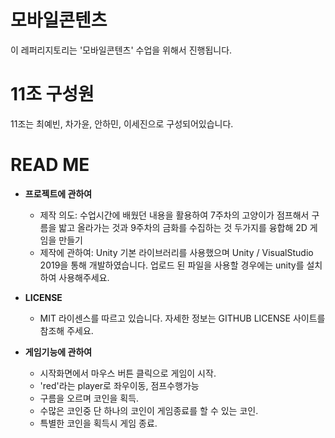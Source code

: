 # 모바일콘텐츠

이 레퍼리지토리는 '모바일콘텐츠' 수업을 위해서 진행됩니다.

# 11조 구성원

11조는 최예빈, 차가윤, 안하민, 이세진으로 구성되어있습니다.

# READ ME

- **프로젝트에 관하여**
   - 제작 의도: 수업시간에 배웠던 내용을 활용하여 7주차의 고양이가 점프해서 구름을 밟고 올라가는 것과 9주차의 금화를 수집하는 것 두가지를 융합해 2D 게임을 만들기
   - 제작에 관하여: Unity 기본 라이브러리를 사용했으며 Unity / VisualStudio 2019을 통해 개발하였습니다. 업로드 된 파일을 사용할 경우에는 unity를 설치하여 사용해주세요.

- **LICENSE**
  - MIT 라이센스를 따르고 있습니다. 자세한 정보는 GITHUB LICENSE 사이트를 참조해 주세요.

- **게임기능에 관하여**
  - 시작화면에서 마우스 버튼 클릭으로 게임이 시작.
  - 'red'라는 player로 좌우이동, 점프수행가능
  - 구름을 오르며 코인을 획득.
  - 수많은 코인중 단 하나의 코인이 게임종료를 할 수 있는 코인.
  - 특별한 코인을 획득시 게임 종료. 
